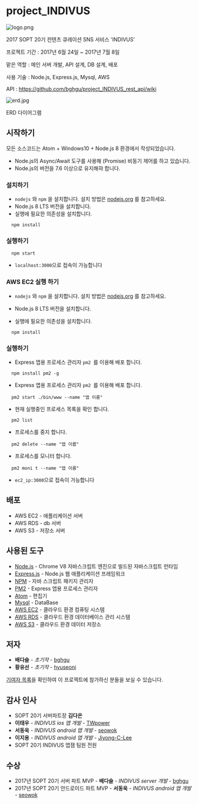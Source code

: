 # project_INDIVUS

![logo.png](https://github.com/bghgu/project_INDIVUS_rest_api/blob/master/image/logo.png)

2017 SOPT 20기 컨텐츠 큐레이션 SNS 서비스 'INDIVUS'

프로젝트 기간 : 2017년 6월 24일 ~ 2017년 7월 8일

맡은 역할 : 메인 서버 개발, API 설계, DB 설계, 배포

사용 기술 : Node.js, Express.js, Mysql, AWS

API : https://github.com/bghgu/project_INDIVUS_rest_api/wiki

![erd.jpg](https://github.com/bghgu/project_INDIVUS_rest_api/blob/master/image/erd.jpg)

ERD 다이어그램

## 시작하기

모든 소스코드는 Atom + Windows10 + Node.js 8 환경에서 작성되었습니다.

* Node.js의 Async/Await 도구를 사용해 (Promise) 비동기 제어를 하고 있습니다.
* Node.js의 버전을 7.6 이상으로 유지해햐 합니다.

### 설치하기

- `nodejs` 와 `npm` 을 설치합니다. 설치 방법은 [nodejs.org](https://nodejs.org) 를 참고하세요.
- Node.js 8 LTS 버전을 설치합니다.
- 실행에 필요한 의존성을 설치합니다.

```
  npm install
```
### 실행하기

```
  npm start
```

* `localhost:3000`으로 접속이 가능합니다

### AWS EC2 실행 하기

- `nodejs` 와 `npm` 을 설치합니다. 설치 방법은 [nodejs.org](https://nodejs.org) 를 참고하세요.
- Node.js 8 LTS 버전을 설치합니다.


- 실행에 필요한 의존성을 설치합니다.

```
  npm install
```

### 실행하기

* Express 앱용 프로세스 관리자 `pm2 `를 이용해 배포 합니다.

```
  npm install pm2 -g
```

* Express 앱용 프로세스 관리자 `pm2 `를 이용해 배포 합니다.

```
  pm2 start ./bin/www --name "앱 이름"
```

- 현재 실행중인 프로세스 목록을 확인 합니다.

```
  pm2 list
```

- 프로세스를 중지 합니다.

```
  pm2 delete --name "앱 이릅"
```

- 프로세스를 모니터 합니다.

```
  pm2 moni t --name "앱 이름"
```

* `ec2_ip:3000`으로 접속이 가능합니다

## 배포

* AWS EC2 - 애플리케이션 서버
* AWS RDS - db 서버
* AWS S3 - 저장소 서버

## 사용된 도구

* [Node.js](https://nodejs.org/ko/) - Chrome V8 자바스크립트 엔진으로 빌드된 자바스크립트 런타임
* [Express.js](http://expressjs.com/ko/) - Node.js 웹 애플리케이션 프레임워크
* [NPM](https://rometools.github.io/rome/) - 자바 스크립트 패키지 관리자
* [PM2](http://pm2.keymetrics.io/) - Express 앱용 프로세스 관리자
* [Atom](https://atom.io/) - 편집기
* [Mysql](https://www.mysql.com/) - DataBase
* [AWS EC2](https://aws.amazon.com/ko/ec2/?sc_channel=PS&sc_campaign=acquisition_KR&sc_publisher=google&sc_medium=english_ec2_b&sc_content=ec2_e&sc_detail=aws%20ec2&sc_category=ec2&sc_segment=177228231544&sc_matchtype=e&sc_country=KR&s_kwcid=AL!4422!3!177228231544!e!!g!!aws%20ec2&ef_id=WkRozwAAAnO-lPWy:20180412120123:s) - 클라우드 환경 컴퓨팅 시스템
* [AWS RDS](https://aws.amazon.com/ko/rds/) - 클라우드 환경 데이터베이스 관리 시스템
* [AWS S3](https://aws.amazon.com/ko/s3/?sc_channel=PS&sc_campaign=acquisition_KR&sc_publisher=google&sc_medium=english_s3_b&sc_content=s3_e&sc_detail=aws%20s3&sc_category=s3&sc_segment=177211245240&sc_matchtype=e&sc_country=KR&s_kwcid=AL!4422!3!177211245240!e!!g!!aws%20s3&ef_id=WkRozwAAAnO-lPWy:20180412120059:s) - 클라우드 환경 데이터 저장소

## 저자

* **배다슬** - *초기작* - [bghgu](https://github.com/bghgu)
* **황유선** - *초기작* - [hyuseoni](https://github.com/hyuseoni)


[기여자 목록](https://github.com/bghgu/project_INDIVUS_rest_api/graphs/contributors)을 확인하여 이 프로젝트에 참가하신 분들을 보실 수 있습니다.

## 감사 인사

* SOPT 20기 서버파트장 **김다은**
* **이태우** - *INDIVUS ios 앱 개발* - [TWpower](https://github.com/TWpower)
* **서동욱** - *INDIVUS android 앱 개발* - [seowok](https://github.com/seowok)
* **이지용** - *INDIVUS android 앱 개발* - [Jiyong-C-Lee](https://github.com/Jiyong-C-Lee)
* SOPT 20기 INDIVUS 앱잼 팀원 전원

## 수상

- 2017년 SOPT 20기 서버 파트 MVP - **배다슬** - *INDIVUS server 개발* - [bghgu](https://github.com/bghgu)
- 2017년 SOPT 20기 안드로이드 파트 MVP - **서동욱** - *INDIVUS android 앱 개발* - [seowok](https://github.com/seowok)